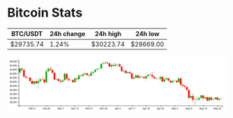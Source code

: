 # Bitcoin Stats

BTC/USDT|24h change|24h high|24h low|
|---|---|---|---|
|$29735.74|1.24%|$30223.74|$28669.00|

<img src="./chart.svg">
